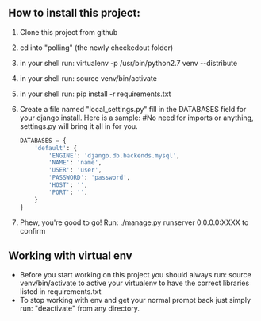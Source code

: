 How to install this project:
----------------------------
1. Clone this project from github
2. cd into "polling" (the newly checkedout folder)
3. in your shell run: virtualenv -p /usr/bin/python2.7 venv --distribute
4. in your shell run: source venv/bin/activate
5. in your shell run: pip install -r requirements.txt
6. Create a file named "local_settings.py" fill in the DATABASES field for your django install.
    Here is a sample:
    #No need for imports or anything, settings.py will bring it all in for you.
    ```python
    DATABASES = {
        'default': {
            'ENGINE': 'django.db.backends.mysql',
            'NAME': 'name',
            'USER': 'user',
            'PASSWORD': 'password',
            'HOST': '',
            'PORT': '',
        }
    }
    ```

7. Phew, you're good to go! Run: ./manage.py runserver 0.0.0.0:XXXX to confirm

Working with virtual env
------------------------
* Before you start working on this project you should always run: source venv/bin/activate to active your virtualenv to have the correct libraries listed in requirements.txt
* To stop working with env and get your normal prompt back just simply run: "deactivate" from any directory.

